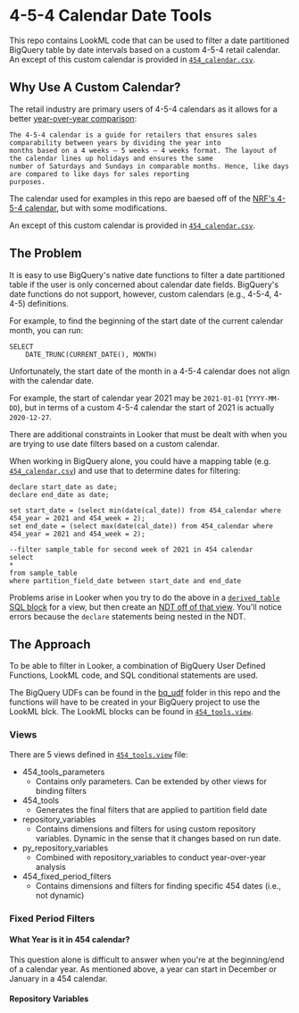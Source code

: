 # 4-5-4 Calendar Date Tools

This repo contains LookML code that can be used to filter a date partitioned BigQuery table by date intervals based on a
custom 4-5-4 retail calendar. An except of this custom calendar is provided in [`454_calendar.csv`](454_calendar.csv).

## Why Use A Custom Calendar?
The retail industry are primary users of 4-5-4 calendars as it allows for a better 
[year-over-year comparison](https://nrf.com/resources/4-5-4-calendar):
```
The 4-5-4 calendar is a guide for retailers that ensures sales comparability between years by dividing the year into 
months based on a 4 weeks – 5 weeks – 4 weeks format. The layout of the calendar lines up holidays and ensures the same 
number of Saturdays and Sundays in comparable months. Hence, like days are compared to like days for sales reporting 
purposes. 
```

The calendar used for examples in this repo are baesed off of the [NRF's 4-5-4 calendar](https://nrf.com/resources/4-5-4-calendar),
but with some modifications.

An except of this custom calendar is provided in [`454_calendar.csv`](454_calendar.csv).

## The Problem
It is easy to use BigQuery's native date functions to filter a date partitioned table if the user is only concerned about
calendar date fields. BigQuery's date functions do not support, however, custom calendars (e.g., 4-5-4, 4-4-5) definitions.

For example, to find the beginning of the start date of the current calendar month, you can run:
```buildoutcfg
SELECT
    DATE_TRUNC(CURRENT_DATE(), MONTH)
```

Unfortunately, the start date of the month in a 4-5-4 calendar does not align with the calendar date. 

For example, the start of calendar year 2021 may be `2021-01-01` (`YYYY-MM-DD`), but in terms of a custom 4-5-4 calendar 
the start of 2021 is actually `2020-12-27`.

There are additional constraints in Looker that must be dealt with when you are trying to use date filters based on a
custom calendar.

When working in BigQuery alone, you could have a mapping table (e.g. [`454_calendar.csv`](454_calendar.csv)) and use that
to determine dates for filtering:
```buildoutcfg
declare start_date as date;
declare end_date as date;

set start_date = (select min(date(cal_date)) from 454_calendar where 454_year = 2021 and 454_week = 2);
set end_date = (select max(date(cal_date)) from 454_calendar where 454_year = 2021 and 454_week = 2);

--filter sample_table for second week of 2021 in 454 calendar
select 
*
from sample_table
where partition_field_date between start_date and end_date
```

Problems arise in Looker when you try to do the above in a [`derived_table` SQL block](https://docs.looker.com/reference/view-params/derived_table)
for a view, but then create an [NDT off of that view](https://docs.looker.com/data-modeling/learning-lookml/creating-ndts#defining_a_native_derived_table_in_lookml).
You'll notice errors because the `declare` statements being nested in the NDT.


## The Approach
To be able to filter in Looker, a combination of BigQuery User Defined Functions, LookML code, and SQL conditional 
statements are used.

The BigQuery UDFs can be found in the [bq_udf](bq_udf) folder in this repo and the functions will have to be 
created in your BigQuery project to use the LookML blck. The LookML blocks can be found in 
[`454_tools.view`](454_tools.view).

### Views
There are 5 views defined in [`454_tools.view`](454_tools.view) file:
- 454_tools_parameters
    - Contains only parameters. Can be extended by other views for binding filters
- 454_tools
    - Generates the final filters that are applied to partition field date  
- repository_variables
    - Contains dimensions and filters for using custom repository variables. 
      Dynamic in the sense that it changes based on run date.
- py_repository_variables
    - Combined with repository_variables to conduct year-over-year analysis 
- 454_fixed_period_filters
    - Contains dimensions and filters for finding specific 454 dates (i.e., not dynamic)

### Fixed Period Filters

#### What Year is it in 454 calendar?
This question alone is difficult to answer when you're at the beginning/end of a calendar year. As mentioned above,
a year can start in December or January in a 454 calendar.

#### Repository Variables